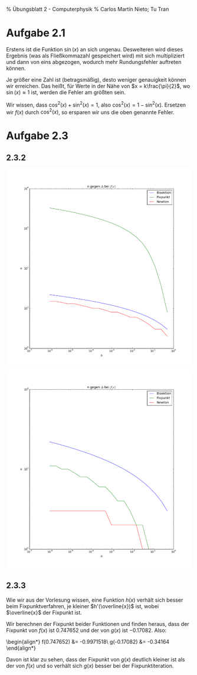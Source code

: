% Übungsblatt 2 - Computerphysik
% Carlos Martín Nieto; Tu Tran

# Aufgabe 2.1

Erstens ist die Funktion $\sin(x)$ an sich ungenau. Desweiteren wird dieses Ergebnis (was als Fließkommazahl gespeichert wird) mit sich multipliziert und dann von eins abgezogen, wodurch mehr Rundungsfehler auftreten können.

Je größer eine Zahl ist (betragsmäßig), desto weniger genauigkeit können wir erreichen. Das heißt, für Werte in der Nähe von $x = k\frac{\pi}{2}$, wo $\sin(x) \approx 1$ ist, werden die Fehler am größten sein.

Wir wissen, dass $\cos^2(x) + \sin^2(x) = 1$, also $\cos^2(x) = 1 - \sin^2(x)$. Ersetzen wir $f(x)$ durch $\cos^2(x)$, so ersparen wir uns die oben genannte Fehler.

# Aufgabe 2.3

## 2.3.2

![$n$ gegen $\Delta$ bei $f(x)$](u2_3_f.png)\
![$g(x)$](u2_3_g.png)

## 2.3.3

Wie wir aus der Vorlesung wissen, eine Funktion $h(x)$ verhält sich besser beim Fixpunktverfahren, je kleiner $h'(\overline{x})$ ist, wobei $\overline{x}$ der Fixpunkt ist.

Wir berechnen der Fixpunkt beider Funktionen und finden heraus, dass der Fixpunkt von $f(x)$ ist $0.747652$ und der von $g(x)$ ist $-0.17082$. Also:

\begin{align*}
f(0.747652) &= -0.9971518\\
g(-0.17082) &= -0.34164 
\end{align*}

Davon ist klar zu sehen, dass der Fixpunkt von $g(x)$ deutlich kleiner ist als der von $f(x)$ und so verhält sich $g(x)$ besser bei der Fixpunktiteration.
